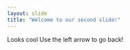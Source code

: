 ```yaml
---
layout: slide
title: "Welcome to our second slide!"
---
```

Looks cool
Use the left arrow to go back!
